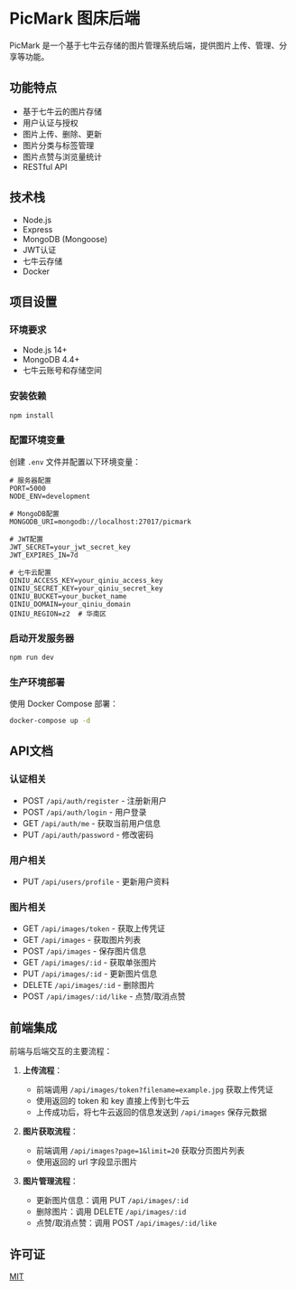 # PicMark 图床后端

PicMark 是一个基于七牛云存储的图片管理系统后端，提供图片上传、管理、分享等功能。

## 功能特点

- 基于七牛云的图片存储
- 用户认证与授权
- 图片上传、删除、更新
- 图片分类与标签管理
- 图片点赞与浏览量统计
- RESTful API

## 技术栈

- Node.js
- Express
- MongoDB (Mongoose)
- JWT认证
- 七牛云存储
- Docker

## 项目设置

### 环境要求

- Node.js 14+
- MongoDB 4.4+
- 七牛云账号和存储空间

### 安装依赖

```bash
npm install
```

### 配置环境变量

创建 `.env` 文件并配置以下环境变量：

```
# 服务器配置
PORT=5000
NODE_ENV=development

# MongoDB配置
MONGODB_URI=mongodb://localhost:27017/picmark

# JWT配置
JWT_SECRET=your_jwt_secret_key
JWT_EXPIRES_IN=7d

# 七牛云配置
QINIU_ACCESS_KEY=your_qiniu_access_key
QINIU_SECRET_KEY=your_qiniu_secret_key
QINIU_BUCKET=your_bucket_name
QINIU_DOMAIN=your_qiniu_domain
QINIU_REGION=z2  # 华南区
```

### 启动开发服务器

```bash
npm run dev
```

### 生产环境部署

使用 Docker Compose 部署：

```bash
docker-compose up -d
```

## API文档

### 认证相关

- POST `/api/auth/register` - 注册新用户
- POST `/api/auth/login` - 用户登录
- GET `/api/auth/me` - 获取当前用户信息
- PUT `/api/auth/password` - 修改密码

### 用户相关

- PUT `/api/users/profile` - 更新用户资料

### 图片相关

- GET `/api/images/token` - 获取上传凭证
- GET `/api/images` - 获取图片列表
- POST `/api/images` - 保存图片信息
- GET `/api/images/:id` - 获取单张图片
- PUT `/api/images/:id` - 更新图片信息
- DELETE `/api/images/:id` - 删除图片
- POST `/api/images/:id/like` - 点赞/取消点赞

## 前端集成

前端与后端交互的主要流程：

1. **上传流程**：
   - 前端调用 `/api/images/token?filename=example.jpg` 获取上传凭证
   - 使用返回的 token 和 key 直接上传到七牛云
   - 上传成功后，将七牛云返回的信息发送到 `/api/images` 保存元数据

2. **图片获取流程**：
   - 前端调用 `/api/images?page=1&limit=20` 获取分页图片列表
   - 使用返回的 url 字段显示图片

3. **图片管理流程**：
   - 更新图片信息：调用 PUT `/api/images/:id`
   - 删除图片：调用 DELETE `/api/images/:id`
   - 点赞/取消点赞：调用 POST `/api/images/:id/like`

## 许可证

[MIT](LICENSE) 